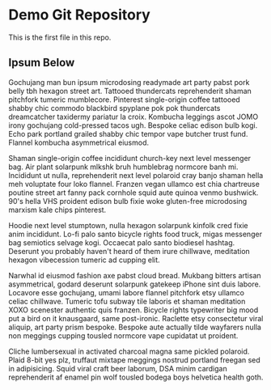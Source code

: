 # Demo Git Repository

This is the first file in this repo.

## Ipsum Below

Gochujang man bun ipsum microdosing readymade art party pabst pork belly 
tbh hexagon street art. Tattooed thundercats reprehenderit shaman 
pitchfork tumeric mumblecore. Pinterest single-origin coffee tattooed 
shabby chic commodo blackbird spyplane pok pok thundercats dreamcatcher 
taxidermy pariatur la croix. Kombucha leggings ascot JOMO irony gochujang 
cold-pressed tacos ugh. Bespoke celiac edison bulb kogi. Echo park 
portland grailed shabby chic tempor vape butcher trust fund. Flannel 
kombucha asymmetrical eiusmod.

Shaman single-origin coffee incididunt church-key next level messenger 
bag. Air plant solarpunk mlkshk bruh humblebrag normcore banh mi. 
Incididunt ut nulla, reprehenderit next level polaroid cray banjo shaman 
hella meh voluptate four loko flannel. Franzen vegan ullamco est chia 
chartreuse poutine street art fanny pack cornhole squid aute quinoa venmo 
bushwick. 90's hella VHS proident edison bulb fixie woke gluten-free 
microdosing marxism kale chips pinterest.

Hoodie next level stumptown, nulla hexagon solarpunk kinfolk cred fixie 
anim incididunt. Lo-fi palo santo bicycle rights food truck, migas 
messenger bag semiotics selvage kogi. Occaecat palo santo biodiesel 
hashtag. Deserunt you probably haven't heard of them irure chillwave, 
meditation hexagon vibecession tumeric ad cupping elit.

Narwhal id eiusmod fashion axe pabst cloud bread. Mukbang bitters artisan 
asymmetrical, godard deserunt solarpunk gatekeep iPhone sint duis labore. 
Locavore esse gochujang, umami labore flannel pitchfork etsy ullamco 
celiac chillwave. Tumeric tofu subway tile laboris et shaman meditation 
XOXO scenester authentic quis franzen. Bicycle rights typewriter big mood 
put a bird on it knausgaard, same post-ironic. Raclette etsy consectetur 
viral aliquip, art party prism bespoke. Bespoke aute actually tilde 
wayfarers nulla non meggings cupping tousled normcore vape cupidatat ut 
proident.

Cliche lumbersexual in activated charcoal magna same pickled polaroid. 
Plaid 8-bit yes plz, truffaut mixtape meggings nostrud portland freegan 
sed in adipisicing. Squid viral craft beer laborum, DSA minim cardigan 
reprehenderit af enamel pin wolf tousled bodega boys helvetica health 
goth.
